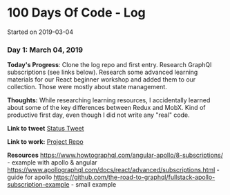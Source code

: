 # 100 Days Of Code - Log

Started on 2019-03-04

### Day 1: March 04, 2019

**Today's Progress**: 
Clone the log repo and first entry.
Research GraphQl subscriptions (see links below).
Research some advanced learning materials for our React beginner workshop and added them to our collection.
Those were mostly about state management.

**Thoughts:** 
While researching learning resources, I accidentally learned about some of the key differences between Redux and MobX.
Kind of productive first day, even though I did not write any "real" code.

**Link to tweet** [Status Tweet](https://twitter.com/Go_Haimchen/status/1102701833750020098)

**Link to work:** [Project Repo](https://github.com/Haimchen/100-days-of-code)

**Resources** 
https://www.howtographql.com/angular-apollo/8-subscriptions/ - example with apollo & angular
https://www.apollographql.com/docs/react/advanced/subscriptions.html - guide for apollo
https://github.com/the-road-to-graphql/fullstack-apollo-subscription-example - small  example
